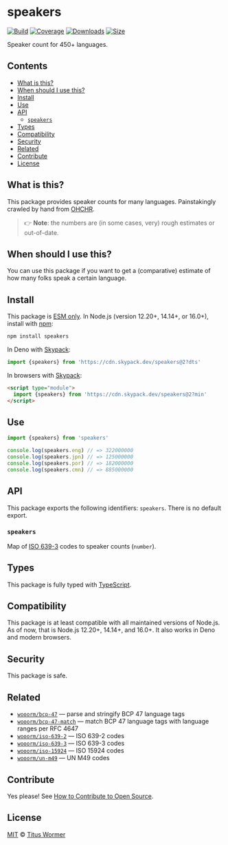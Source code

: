 # speakers

[![Build][build-badge]][build]
[![Coverage][coverage-badge]][coverage]
[![Downloads][downloads-badge]][downloads]
[![Size][size-badge]][size]

Speaker count for 450+ languages.

## Contents

*   [What is this?](#what-is-this)
*   [When should I use this?](#when-should-i-use-this)
*   [Install](#install)
*   [Use](#use)
*   [API](#api)
    *   [`speakers`](#speakers-1)
*   [Types](#types)
*   [Compatibility](#compatibility)
*   [Security](#security)
*   [Related](#related)
*   [Contribute](#contribute)
*   [License](#license)

## What is this?

This package provides speaker counts for many languages.
Painstakingly crawled by hand from [OHCHR][].

> 👉 **Note**: the numbers are (in some cases, very) rough estimates or
> out-of-date.

## When should I use this?

You can use this package if you want to get a (comparative) estimate of how
many folks speak a certain language.

## Install

This package is [ESM only][esm].
In Node.js (version 12.20+, 14.14+, or 16.0+), install with [npm][]:

```sh
npm install speakers
```

In Deno with [Skypack][]:

```js
import {speakers} from 'https://cdn.skypack.dev/speakers@2?dts'
```

In browsers with [Skypack][]:

```html
<script type="module">
  import {speakers} from 'https://cdn.skypack.dev/speakers@2?min'
</script>
```

## Use

```js
import {speakers} from 'speakers'

console.log(speakers.eng) // => 322000000
console.log(speakers.jpn) // => 125000000
console.log(speakers.por) // => 182000000
console.log(speakers.cmn) // => 885000000
```

## API

This package exports the following identifiers: `speakers`.
There is no default export.

### `speakers`

Map of [ISO 639-3][i6393] codes to speaker counts (`number`).

## Types

This package is fully typed with [TypeScript][].

## Compatibility

This package is at least compatible with all maintained versions of Node.js.
As of now, that is Node.js 12.20+, 14.14+, and 16.0+.
It also works in Deno and modern browsers.

## Security

This package is safe.

## Related

*   [`wooorm/bcp-47`](https://github.com/wooorm/bcp-47)
    — parse and stringify BCP 47 language tags
*   [`wooorm/bcp-47-match`](https://github.com/wooorm/bcp-47-match)
    — match BCP 47 language tags with language ranges per RFC 4647
*   [`wooorm/iso-639-2`](https://github.com/wooorm/iso-639-2)
    — ISO 639-2 codes
*   [`wooorm/iso-639-3`](https://github.com/wooorm/iso-639-3)
    — ISO 639-3 codes
*   [`wooorm/iso-15924`](https://github.com/wooorm/iso-15924)
    — ISO 15924 codes
*   [`wooorm/un-m49`](https://github.com/wooorm/un-49)
    — UN M49 codes

## Contribute

Yes please!
See [How to Contribute to Open Source][contribute].

## License

[MIT][license] © [Titus Wormer][author]

<!-- Definitions -->

[build-badge]: https://github.com/wooorm/speakers/workflows/main/badge.svg

[build]: https://github.com/wooorm/speakers/actions

[coverage-badge]: https://img.shields.io/codecov/c/github/wooorm/speakers.svg

[coverage]: https://codecov.io/github/wooorm/speakers

[downloads-badge]: https://img.shields.io/npm/dm/speakers.svg

[downloads]: https://www.npmjs.com/package/speakers

[size-badge]: https://img.shields.io/bundlephobia/minzip/speakers.svg

[size]: https://bundlephobia.com/result?p=speakers

[npm]: https://docs.npmjs.com/cli/install

[skypack]: https://www.skypack.dev

[license]: license

[author]: https://wooorm.com

[esm]: https://gist.github.com/sindresorhus/a39789f98801d908bbc7ff3ecc99d99c

[typescript]: https://www.typescriptlang.org

[contribute]: https://opensource.guide/how-to-contribute/

[ohchr]: https://www.ohchr.org

[i6393]: https://github.com/wooorm/iso-639-3
